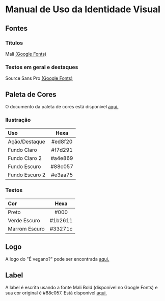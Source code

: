 # Manual de Uso da Identidade Visual

## Fontes
### Títulos 
Mali [(Google Fonts)](https://fonts.google.com/?selection.family=Mali)

### Textos em geral e destaques
Source Sans Pro [(Google Fonts)](https://fonts.google.com/?selection.family=Source+Sans+Pro)

## Paleta de Cores
O documento da paleta de cores está disponível [aqui.](https://github.com/ricarthlima/eo-project-es/blob/master/docs/id_visual/palette.pdf)

### Ilustração
|Uso|Hexa|
|:-------------|:------:|
|Ação/Destaque | #ed8f20|
|Fundo Claro | #f7d291|
|Fundo Claro 2 | #a4e869|
|Fundo Escuro | #88c057|
|Fundo Escuro 2 | #e3aa75|

### Textos
|Cor|Hexa|
|:-------------|:------:|
|Preto|#000|
|Verde Escuro|#1b2611|
|Marrom Escuro|#33271c|


## Logo
A logo do "É vegano?" pode ser encontrada [aqui.](https://raw.githubusercontent.com/ricarthlima/eo-project-es/master/docs/id_visual/logo.png)

## Label
A label é escrita usando a fonte Mali Bold (disponível no Google Fonts) e sua cor original é #88c057. Está disponível [aqui.](https://github.com/ricarthlima/eo-project-es/blob/master/docs/id_visual/label.png)
